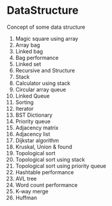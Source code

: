 # DataStructure
Concept of some data structure

1. Magic square using array
2. Array bag
3. Linked bag
4. Bag performance
5. Linked set
6. Recursive and Structure
7. Stack
8. Calculator using stack
9. Circular array queue
10. Linked Queue
11. Sorting
12. Iterator
13. BST Dictionary
14. Priority queue
15. Adjacency matrix
16. Adjacency list
17. Dijkstar algorithm
18. Kruskal, Union & found
19. Topological sort
20. Topological sort using stack
21. Topological sort using priority queue
22. Hashtable performance
23. AVL tree
24. Word count performance
25. K-way merge
26. Huffman


